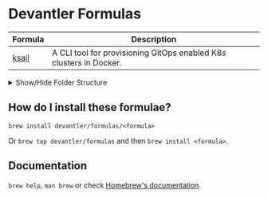 # Devantler Formulas

| Formula | Description |
| ------- | ----------- |
| [ksail](https://github.com/devantler/ksail)   | A CLI tool for provisioning GitOps enabled K8s clusters in Docker. |

<details>
  <summary>Show/Hide Folder Structure</summary>

<!-- readme-tree start -->
```
.
├── .github
│   └── workflows
└── Formula

3 directories
```
<!-- readme-tree end -->

</details>

## How do I install these formulae?

`brew install devantler/formulas/<formula>`

Or `brew tap devantler/formulas` and then `brew install <formula>`.

## Documentation

`brew help`, `man brew` or check [Homebrew's documentation](https://docs.brew.sh).
